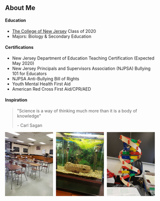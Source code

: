 ## About Me

#### Education
- [The College of New Jersey](https://tcnj.edu/) Class of 2020
- Majors: Biology & Secondary Education


#### Certifications
- New Jersey Department of Education Teaching Certification (Expected May 2020)
- New Jersey Principals and Supervisors Association (NJPSA) Bullying 101 for Educators
- NJPSA Anti-Bullying Bill of Rights
- Youth Mental Health First Aid
- American Red Cross First Aid/CPR/AED


#### Inspiration

> "Science is a way of thinking much more than it is a body of knowledge"
>
> \- Carl Sagan

<img alt="front view of high school" src="/img/classroom.jpg" style="float: left; width: calc(33.33% - 10px); padding-right: 10px;"/>
<img alt="front view of high school" src="/img/fishtank.jpg" style="float: left; width: calc(33.33% - 10px); padding-right: 10px;"/>
<img alt="high school lunchroom" src="/img/dna.jpg" style="width: calc(33.33% - 10px); margin-bottom: 10px;"/>